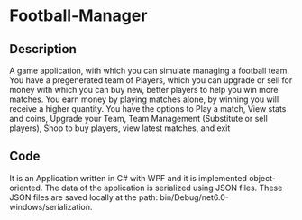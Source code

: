 # Football-Manager

## Description
A game application, with which you can simulate managing a football team. You have a pregenerated team of Players, which you can upgrade or sell for money with which you can buy new, better players to help you win more matches. You earn money by playing matches alone, by winning you will receive a higher quantity.
You have the options to Play a match, View stats and coins, Upgrade your Team, Team Management (Substitute or sell players), Shop to buy players, view latest matches, and exit

## Code
It is an Application written in C# with WPF and it is implemented object-oriented.
The data of the application is serialized using JSON files. These JSON files are saved locally at the path: bin/Debug/net6.0-windows/serialization.

